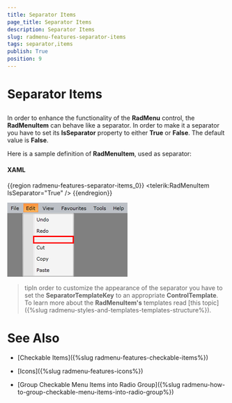 ```yaml
---
title: Separator Items
page_title: Separator Items
description: Separator Items
slug: radmenu-features-separator-items
tags: separator,items
publish: True
position: 9
---
```


# Separator Items



## 

In order to enhance the functionality of the __RadMenu__ control, the __RadMenuItem__ can behave like a separator. In order to make it a separator you have to set its __IsSeparator__ property to either __True__ or __False__. The default value is __False__.

Here is a sample definition of __RadMenuItem__, used as separator:

#### __XAML__

{{region radmenu-features-separator-items_0}}
	<telerik:RadMenuItem IsSeparator="True" />
	{{endregion}}



![](images/RadMenu_Features_Separator_Items_01.png)

>tipIn order to customize the appearance of the separator you have to set the __SeparatorTemplateKey__ to an appropriate __ControlTemplate__. To learn more about the __RadMenuItem's__ templates read [this topic]({%slug radmenu-styles-and-templates-templates-structure%}).

# See Also

 * [Checkable Items]({%slug radmenu-features-checkable-items%})

 * [Icons]({%slug radmenu-features-icons%})

 * [Group Checkable Menu Items into Radio Group]({%slug radmenu-how-to-group-checkable-menu-items-into-radio-group%})
